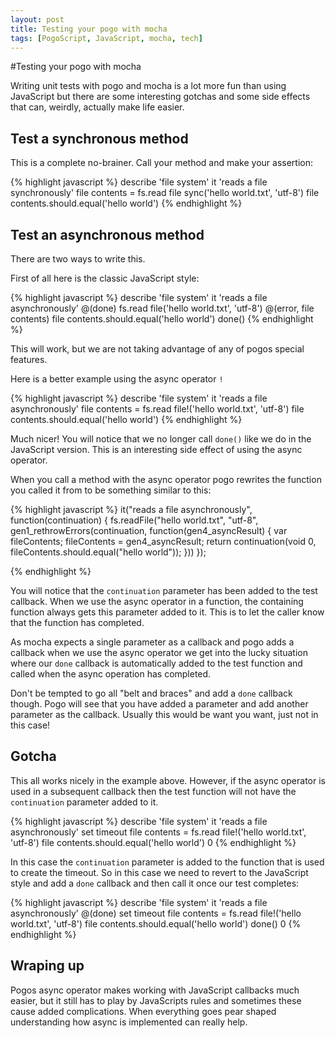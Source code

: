 ```yaml
--- 
layout: post 
title: Testing your pogo with mocha
tags: [PogoScript, JavaScript, mocha, tech] 
---
```


#Testing your pogo with mocha

Writing unit tests with pogo and mocha is a lot more fun than using JavaScript but there are some interesting gotchas and some side effects that can, weirdly, actually make life easier.

## Test a synchronous method

This is a complete no-brainer.
Call your method and make your assertion:

{% highlight javascript %} 
describe 'file system'
  it 'reads a file synchronously'
    file contents = fs.read file sync('hello world.txt', 'utf-8')
    file contents.should.equal('hello world')
{% endhighlight %} 

## Test an asynchronous method
There are two ways to write this.

First of all here is the classic JavaScript style:

{% highlight javascript %} 
describe 'file system'
  it 'reads a file asynchronously' @(done)
    fs.read file('hello world.txt', 'utf-8') @(error, file contents)
      file contents.should.equal('hello world')
      done()
{% endhighlight %} 

This will work, but we are not taking advantage of any of pogos special features.

Here is a better example using the async operator `!`

{% highlight javascript %} 
describe 'file system'
  it 'reads a file asynchronously'
    file contents = fs.read file!('hello world.txt', 'utf-8')
    file contents.should.equal('hello world')
{% endhighlight %} 

Much nicer!
You will notice that we no longer call `done()` like we do in the JavaScript version. This is an interesting side effect of using the async operator.

When you call a method with the async operator pogo rewrites the function you called it from to be something similar to this:

{% highlight javascript %}
  it("reads a file asynchronously", function(continuation) {
    fs.readFile("hello world.txt", "utf-8", gen1_rethrowErrors(continuation, function(gen4_asyncResult) {
    var fileContents; 
    fileContents = gen4_asyncResult; 
    return continuation(void 0, fileContents.should.equal("hello world")); 
    }))
  });

{% endhighlight %} 

You will notice that the `continuation` parameter has been added to the test callback. When we use the async operator in a function, the containing function always gets this parameter added to it. This is to let the caller know that the function has completed.

As mocha expects a single parameter as a callback and pogo adds a callback when we use the async operator we get into the lucky situation where our `done` callback is automatically added to the test function and called when the async operation has completed.

Don't be tempted to go all "belt and braces" and add a `done` callback though. Pogo will see that you have added a parameter and add another parameter as the callback. Usually this would be want you want, just not in this case!

## Gotcha

This all works nicely in the example above. However, if the async operator is used in a subsequent callback then the test function will not have the `continuation` parameter added to it.

{% highlight javascript %} 
describe 'file system'
  it 'reads a file asynchronously'
    set timeout
      file contents = fs.read file!('hello world.txt', 'utf-8')
      file contents.should.equal('hello world')
    0
{% endhighlight %} 

In this case the `continuation` parameter is added to the function that is used to create the timeout. So in this case we need to revert to the JavaScript style and add a `done` callback and then call it once our test completes:

{% highlight javascript %} 
describe 'file system'
  it 'reads a file asynchronously' @(done)
    set timeout
      file contents = fs.read file!('hello world.txt', 'utf-8')
      file contents.should.equal('hello world')
      done()
    0
{% endhighlight %} 

## Wraping up

Pogos async operator makes working with JavaScript callbacks much easier, but it still has to play by JavaScripts rules and sometimes these cause added complications. When everything goes pear shaped understanding how async is implemented can really help.

